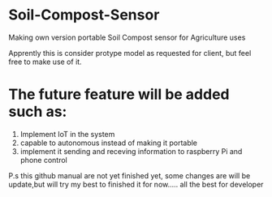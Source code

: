 # Soil-Compost-Sensor
Making own version portable Soil Compost sensor for Agriculture uses

Apprently this is consider protype model as requested for client, but feel free to make use of it.

# The future feature will be added such as:
1. Implement IoT in the system
2. capable to autonomous instead of making it portable
3. implement it sending and receving information to raspberry Pi and phone control

P.s this github manual are not yet finished yet, some changes are will be update,but will try my best to finished it for now..... all the best for developer
